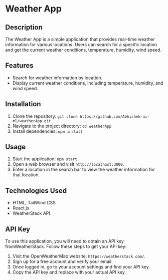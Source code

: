 # Weather App

## Description
The Weather App is a simple application that provides real-time weather information for various locations. Users can search for a specific location and get the current weather conditions, temperature, humidity, wind speed.

## Features
- Search for weather information by location.
- Display current weather conditions, including temperature, humidity, and wind speed.

## Installation
1. Clone the repository: `git clone https://github.com/Abhishek-ai-ml/weatherApp.git`
2. Navigate to the project directory: `cd weatherApp`
3. Install dependencies: `npm install`

## Usage
1. Start the application: `npm start`
2. Open a web browser and visit `http://localhost:3000`.
3. Enter a location in the search bar to view the weather information for that location.

## Technologies Used
- HTML, TailWind CSS
- React.js
- WeatherStack API

## API Key
To use this application, you will need to obtain an API key fromWeatherStack. Follow these steps to get your API key:
1. Visit the OpenWeatherMap website: `https://weatherstack.com/`.
2. Sign up for a free account and verify your email.
3. Once logged in, go to your account settings and find your API key.
4. Copy the API key and replace with your actual API key.




